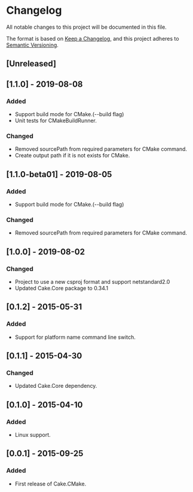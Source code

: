 # Changelog
All notable changes to this project will be documented in this file.

The format is based on [Keep a Changelog](https://keepachangelog.com/en/1.0.0/),
and this project adheres to [Semantic Versioning](https://semver.org/spec/v2.0.0.html).

## [Unreleased]

## [1.1.0] - 2019-08-08
### Added 
- Support build mode for CMake.(--build flag)
- Unit tests for CMakeBuildRunner.
### Changed
- Removed sourcePath from required parameters for CMake command.
- Create output path if it is not exists for CMake.

## [1.1.0-beta01] - 2019-08-05
### Added 
- Support build mode for CMake.(--build flag)
### Changed
- Removed sourcePath from required parameters for CMake command.

## [1.0.0] - 2019-08-02
### Changed
- Project to use a new csproj format and support netstandard2.0
- Updated Cake.Core package to 0.34.1

## [0.1.2] - 2015-05-31
### Added 
 - Support for platform name command line switch.

## [0.1.1] - 2015-04-30
### Changed
 - Updated Cake.Core dependency.

## [0.1.0] - 2015-04-10
### Added
- Linux support.

## [0.0.1] - 2015-09-25
### Added
 - First release of Cake.CMake.
